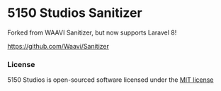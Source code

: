 # 5150 Studios Sanitizer

Forked from WAAVI Sanitizer, but now supports Laravel 8!

https://github.com/Waavi/Sanitizer

### License

5150 Studios is open-sourced software licensed under the [MIT license](http://opensource.org/licenses/MIT)
